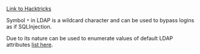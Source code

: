 [Link to Hacktricks](https://book.hacktricks.xyz/pentesting-web/ldap-injection)


Symbol `*` in LDAP is a wildcard character and can be used to bypass logins as if SQLInjection.  

Due to its nature can be used to enumerate values of default LDAP attributes [list here](https://github.com/swisskyrepo/PayloadsAllTheThings/blob/master/LDAP%20Injection/Intruder/LDAP_attributes.txt).

